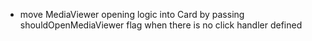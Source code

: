 - move MediaViewer opening logic into Card by passing shouldOpenMediaViewer flag when there is no click handler defined